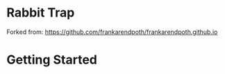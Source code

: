 # Rabbit Trap

Forked from: https://github.com/frankarendpoth/frankarendpoth.github.io

# Getting Started

